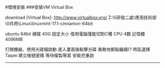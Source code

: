 #環境安裝
###安裝VM Virtual Box

download [Virtual Box]: http://www.virtualbox.org/
Z:\5研發二處\應用技術部\0共用\Linux\linuxmint-17.1-cinnamon-64bit

ubuntu 64bit
硬碟  40G  固定大小
借用電腦僅能切割C槽
CPU 4顆
記憶體 4096MB

打開機器，使用光碟檔啟動
進入畫面後點擊光碟
勇敢地都點繼續(?
時區選擇Taipei
建立帳號密碼
等待複製等案
安裝完重啟
___

